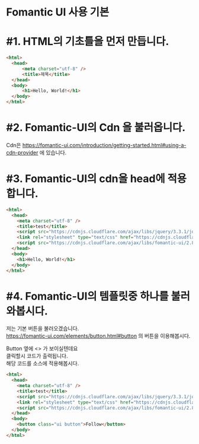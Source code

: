Fomantic UI 사용 기본
==========================
  
#1. HTML의 기초틀을 먼저 만듭니다.
==========================
  
```html
<html>
  <head>
      <meta charset="utf-8" />
      <title>제목</title>
  </head>
  <body>
      <h1>Hello, World!</h1>
  </body>
</html>
```
#2. Fomantic-UI의 Cdn 을 불러옵니다.  
=============================================
  
Cdn은 https://fomantic-ui.com/introduction/getting-started.html#using-a-cdn-provider 에 있습니다.

#3. Fomantic-UI의 cdn을 head에 적용합니다.
==========================================
  
```html
<html>
  <head>
    <meta charset="utf-8" />
    <title>test</title>
    <script src="https://cdnjs.cloudflare.com/ajax/libs/jquery/3.3.1/jquery.min.js"></script>   
    <link rel="stylesheet" type="text/css" href="https://cdnjs.cloudflare.com/ajax/libs/fomantic-ui/2.8.5/semantic.min.css">
    <script src="https://cdnjs.cloudflare.com/ajax/libs/fomantic-ui/2.8.5/semantic.min.js"></script>
  </head>
  <body>
    <h1>Hello, World!</h1>
  </body>
</html>
```
#4. Fomantic-UI의 템플릿중 하나를 불러와봅시다.
=============================================
  
저는 기본 버튼을 불러오겠습니다.  
https://fomantic-ui.com/elements/button.html#button 의 버튼을 이용해봅시다.  
  
Button 옆에 <> 가 보이실텐데요  
클릭할시 코드가 출력됩니다.  
해당 코드를 소스에 적용해봅시다.  
  
```html
<html>
  <head>
    <meta charset="utf-8" />
    <title>test</title>
    <script src="https://cdnjs.cloudflare.com/ajax/libs/jquery/3.3.1/jquery.min.js"></script>
    <link rel="stylesheet" type="text/css" href="https://cdnjs.cloudflare.com/ajax/libs/fomantic-ui/2.8.5/semantic.min.css">
    <script src="https://cdnjs.cloudflare.com/ajax/libs/fomantic-ui/2.8.5/semantic.min.js"></script>
  </head>
  <body>
    <button class="ui button">Follow</button>
  </body>
</html>
```
